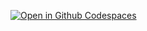 [![Open in Github Codespaces](https://github.com/codespaces/badge.svg) ](https://codespaces.new/vpittamp/109a_Final)
